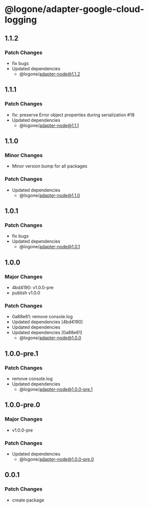 # @logone/adapter-google-cloud-logging

## 1.1.2

### Patch Changes

- fix bugs
- Updated dependencies
  - @logone/adapter-node@1.1.2

## 1.1.1

### Patch Changes

- fix: preserve Error object properties during serialization #18
- Updated dependencies
  - @logone/adapter-node@1.1.1

## 1.1.0

### Minor Changes

- Minor version bump for all packages

### Patch Changes

- Updated dependencies
  - @logone/adapter-node@1.1.0

## 1.0.1

### Patch Changes

- fix bugs
- Updated dependencies
  - @logone/adapter-node@1.0.1

## 1.0.0

### Major Changes

- 4bd4190: v1.0.0-pre
- publish v1.0.0

### Patch Changes

- 0a88e61: remove console.log
- Updated dependencies [4bd4190]
- Updated dependencies
- Updated dependencies [0a88e61]
  - @logone/adapter-node@1.0.0

## 1.0.0-pre.1

### Patch Changes

- remove console.log
- Updated dependencies
  - @logone/adapter-node@1.0.0-pre.1

## 1.0.0-pre.0

### Major Changes

- v1.0.0-pre

### Patch Changes

- Updated dependencies
  - @logone/adapter-node@1.0.0-pre.0

## 0.0.1

### Patch Changes

- create package
